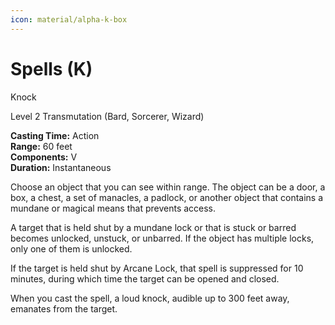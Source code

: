 ```yaml
---
icon: material/alpha-k-box
---
```


# Spells (K)
Knock

Level 2 Transmutation (Bard, Sorcerer, Wizard)

**Casting Time:** Action  
**Range:** 60 feet  
**Components:** V  
**Duration:** Instantaneous

Choose an object that you can see within range. The object can be a door, a box, a chest, a set of manacles, a padlock, or another object that contains a mundane or magical means that prevents access.

A target that is held shut by a mundane lock or that is stuck or barred becomes unlocked, unstuck, or unbarred. If the object has multiple locks, only one of them is unlocked.

If the target is held shut by Arcane Lock, that spell is suppressed for 10 minutes, during which time the target can be opened and closed.

When you cast the spell, a loud knock, audible up to 300 feet away, emanates from the target.